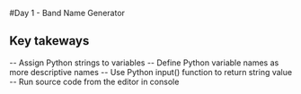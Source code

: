 #Day 1 - Band Name Generator

## Key takeways

-- Assign Python strings to variables 
-- Define Python variable names as more descriptive names 
-- Use Python input() function to return string value
-- Run source code from the editor in console

